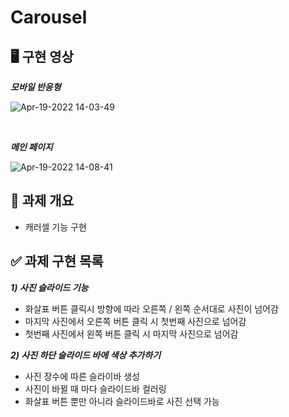 # Carousel


## 🖥 구현 영상

***모바일 반응형***

![Apr-19-2022 14-03-49](https://user-images.githubusercontent.com/63281199/163924212-b1902941-b25e-49fe-a955-2712db13b43d.gif)

<br>

***메인 페이지***

![Apr-19-2022 14-08-41](https://user-images.githubusercontent.com/63281199/163924199-2e207b14-e948-43cb-a455-327dfa7d4b69.gif)


## 🥑 과제 개요

- 캐러셀 기능 구현

## ✅ 과제 구현 목록

**_1) 사진 슬라이드 기능_**

- 화살표 버튼 클릭시 방향에 따라 오른쪽 / 왼쪽 순서대로 사진이 넘어감
- 마지막 사진에서 오른쪽 버튼 클릭 시 첫번째 사진으로 넘어감
- 첫번째 사진에서 왼쪽 버튼 클릭 시 마지막 사진으로 넘어감

**_2) 사진 하단 슬라이드 바에 색상 추가하기_**

- 사진 장수에 따른 슬라이바 생성
- 사진이 바뀔 때 마다 슬라이드바 컬러링
- 화살표 버튼 뿐만 아니라 슬라이드바로 사진 선택 가능

 
